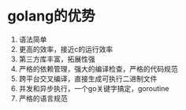 # golang的优势
1. 语法简单
2. 更高的效率，接近c的运行效率
3. 第三方库丰富，拓展性强
4. 严格的依赖管理，强大的编译检查，严格的代码规范
5. 跨平台交叉编译，直接生成可执行二进制文件
6. 并发和异步执行，一个go关键字搞定，goroutine
7. 严格的语言规范